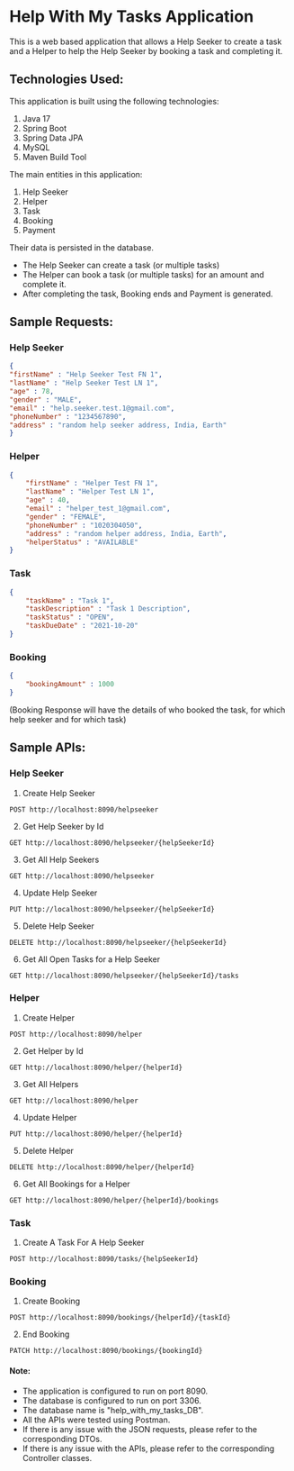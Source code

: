 # Help With My Tasks Application
This is a web based application that allows a Help Seeker to create a task and a Helper to help the Help Seeker by
booking a task and completing it.

## Technologies Used:
This application is built using the following technologies:
1. Java 17
2. Spring Boot
3. Spring Data JPA
4. MySQL
5. Maven Build Tool

The main entities in this application:
1. Help Seeker
2. Helper
3. Task
4. Booking
5. Payment

Their data is persisted in the database.

* The Help Seeker can create a task (or multiple tasks)
* The Helper can book a task (or multiple tasks) for an amount and complete it.
* After completing the task, Booking ends and Payment is generated.

## Sample Requests:
### Help Seeker
```json
{
"firstName" : "Help Seeker Test FN 1",
"lastName" : "Help Seeker Test LN 1",
"age" : 78,
"gender" : "MALE",
"email" : "help.seeker.test.1@gmail.com",
"phoneNumber" : "1234567890",
"address" : "random help seeker address, India, Earth"
}
```
### Helper
```json
{
    "firstName" : "Helper Test FN 1",
    "lastName" : "Helper Test LN 1",
    "age" : 40,
    "email" : "helper_test_1@gmail.com",
    "gender" : "FEMALE",
    "phoneNumber" : "1020304050",
    "address" : "random helper address, India, Earth",
    "helperStatus" : "AVAILABLE"
}
```
### Task
```json
{
    "taskName" : "Task 1",
    "taskDescription" : "Task 1 Description",
    "taskStatus" : "OPEN",
    "taskDueDate" : "2021-10-20"
}
```
### Booking
```json
{
    "bookingAmount" : 1000
}
```

(Booking Response will have the details of who booked the task, for which help seeker and for which task)

## Sample APIs:

### Help Seeker
1. Create Help Seeker
```http request
POST http://localhost:8090/helpseeker
```
2. Get Help Seeker by Id
```http request
GET http://localhost:8090/helpseeker/{helpSeekerId}
```
3. Get All Help Seekers
```http request
GET http://localhost:8090/helpseeker
```
4. Update Help Seeker
```http request
PUT http://localhost:8090/helpseeker/{helpSeekerId}
```
5. Delete Help Seeker
```http request
DELETE http://localhost:8090/helpseeker/{helpSeekerId}
```
6. Get All Open Tasks for a Help Seeker
```http request
GET http://localhost:8090/helpseeker/{helpSeekerId}/tasks
```

### Helper
1. Create Helper
```http request
POST http://localhost:8090/helper
```
2. Get Helper by Id
```http request
GET http://localhost:8090/helper/{helperId}
```
3. Get All Helpers
```http request
GET http://localhost:8090/helper
```
4. Update Helper
```http request
PUT http://localhost:8090/helper/{helperId}
```
5. Delete Helper
```http request
DELETE http://localhost:8090/helper/{helperId}
```
6. Get All Bookings for a Helper
```http request
GET http://localhost:8090/helper/{helperId}/bookings
```

### Task
1. Create A Task For A Help Seeker
```http request
POST http://localhost:8090/tasks/{helpSeekerId}
```

### Booking
1. Create Booking
```http request
POST http://localhost:8090/bookings/{helperId}/{taskId}
```
2. End Booking
```http request
PATCH http://localhost:8090/bookings/{bookingId}
```


#### Note:
* The application is configured to run on port 8090.
* The database is configured to run on port 3306.
* The database name is "help_with_my_tasks_DB".
* All the APIs were tested using Postman.
* If there is any issue with the JSON requests, please refer to the corresponding DTOs.
* If there is any issue with the APIs, please refer to the corresponding Controller classes.